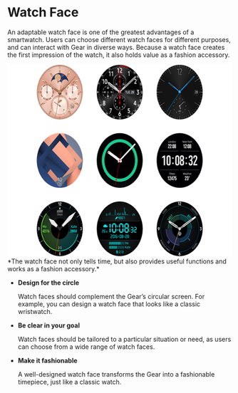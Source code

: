 # Watch Face

An adaptable watch face is one of the greatest advantages of a smartwatch. Users can choose different watch faces for different purposes, and can interact with Gear in diverse ways. Because a watch face creates the first impression of the watch, it also holds value as a fashion accessory.

<img src="media/watchface_4.0.0.png" width="601" height="430" />  
*The watch face not only tells time, but also provides useful functions and works as a fashion accessory.*

-   **Design for the circle**

    Watch faces should complement the Gear’s circular screen. For example, you can design a watch face that looks like a classic wristwatch.

-   **Be clear in your goal**

    Watch faces should be tailored to a particular situation or need, as users can choose from a wide range of watch faces.

-   **Make it fashionable**

    A well-designed watch face transforms the Gear into a fashionable timepiece, just like a classic watch.
